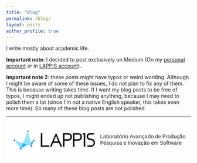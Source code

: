 ```yaml
---
title: "Blog"
permalink: /blog/
layout: posts
author_profile: true
---
```




I write mostly about academic life. <br />

**Important note**: I decided to post exclusively on Medium (On my [personal account](https://medium.com/@rocha.carla) or in [LAPPIS account](https://medium.com/@lappisunbfga)).

**Important note 2**: these posts might have typos or weird wording. Although I might be aware of some of these issues, I do not plan to fix any of them. This is because writing takes time. If I want my blog posts to be free of typos, I might ended up not publishing anything, because I may need to polish them a lot (since I'm not a native English speaker, this takes even more time). So many of these blog posts are not polished.<br />

<!-- These posts are also published on <a href=" https://medium.com/@gustavopinto">Medium</a>.-->

<hr/>


![lappis](/images/lappis.png)